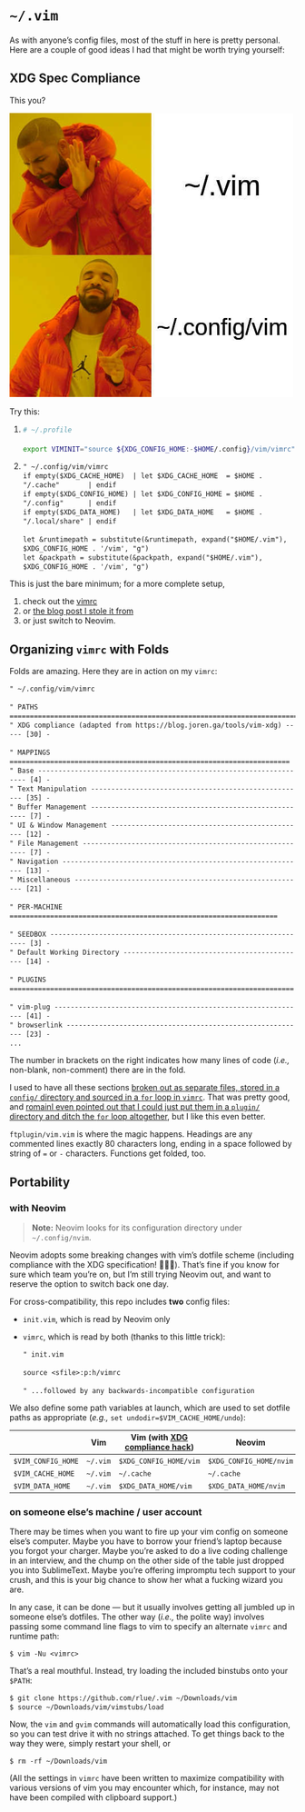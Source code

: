 `~/.vim`
========

As with anyone’s config files, most of the stuff in here is pretty personal.
Here are a couple of good ideas I had that might be worth trying yourself:

XDG Spec Compliance
-------------------

This you?

![](https://raw.githubusercontent.com/rlue/.vim/master/i/xdg_drake.jpg)

Try this:

1. ```bash
   # ~/.profile

   export VIMINIT="source ${XDG_CONFIG_HOME:-$HOME/.config}/vim/vimrc"
   ```

2. ```viml
   " ~/.config/vim/vimrc
   if empty($XDG_CACHE_HOME)  | let $XDG_CACHE_HOME  = $HOME . "/.cache"       | endif
   if empty($XDG_CONFIG_HOME) | let $XDG_CONFIG_HOME = $HOME . "/.config"      | endif
   if empty($XDG_DATA_HOME)   | let $XDG_DATA_HOME   = $HOME . "/.local/share" | endif

   let &runtimepath = substitute(&runtimepath, expand("$HOME/.vim"), $XDG_CONFIG_HOME . '/vim', "g")
   let &packpath = substitute(&packpath, expand("$HOME/.vim"), $XDG_CONFIG_HOME . '/vim', "g")
   ```

This is just the bare minimum; for a more complete setup,

1. check out the [vimrc](https://github.com/rlue/.vim/blob/master/vimrc)
2. or [the blog post I stole it from][]
3. or just switch to Neovim.

Organizing `vimrc` with Folds
-----------------------------

Folds are amazing. Here they are in action on my `vimrc`:

```
" ~/.config/vim/vimrc

" PATHS ========================================================================
" XDG compliance (adapted from https://blog.joren.ga/tools/vim-xdg) ----- [30] -

" MAPPINGS =====================================================================
" Base ------------------------------------------------------------------- [4] -
" Text Manipulation ----------------------------------------------------- [35] -
" Buffer Management ------------------------------------------------------ [7] -
" UI & Window Management ------------------------------------------------ [12] -
" File Management -------------------------------------------------------- [7] -
" Navigation ------------------------------------------------------------ [13] -
" Miscellaneous --------------------------------------------------------- [21] -
                                                                                
" PER-MACHINE ==================================================================

" SEEDBOX ---------------------------------------------------------------- [3] -
" Default Working Directory --------------------------------------------- [14] -

" PLUGINS ======================================================================

" vim-plug -------------------------------------------------------------- [41] -
" browserlink ----------------------------------------------------------- [23] -
...
```

The number in brackets on the right indicates
how many lines of code (_i.e.,_ non-blank, non-comment) there are in the fold.

I used to have all these sections
[broken out as separate files, stored in a `config/` directory
and sourced in a `for` loop in `vimrc`][modularity].
That was pretty good, and [romainl even pointed out
that I could just put them in a `plugin/` directory
and ditch the `for` loop altogether][romainl],
but I like this even better. 

`ftplugin/vim.vim` is where the magic happens.
Headings are any commented lines exactly 80 characters long,
ending in a space followed by string of `=` or `-` characters.
Functions get folded, too.

Portability
-----------

### with Neovim

> **Note:** Neovim looks for its configuration directory under `~/.config/nvim`.

Neovim adopts some breaking changes with vim’s dotfile scheme
(including compliance with the XDG specification! 🎉🎉🎉).
That’s fine if you know for sure which team you’re on,
but I’m still trying Neovim out,
and want to reserve the option to switch back one day.

For cross-compatibility, this repo includes **two** config files:

* `init.vim`, which is read by Neovim only
* `vimrc`, which is read by both (thanks to this little trick):

  ```viml
  " init.vim

  source <sfile>:p:h/vimrc

  " ...followed by any backwards-incompatible configuration
  ```

We also define some path variables at launch,
which are used to set dotfile paths as appropriate
(_e.g.,_ `set undodir=$VIM_CACHE_HOME/undo`):

|                    | Vim      | Vim (with [XDG compliance hack](#xdg-spec-compliance)) | Neovim                  |
| ------------------ | -------- | ------------------------------------------------------ | ----------------------- |
| `$VIM_CONFIG_HOME` | `~/.vim` | `$XDG_CONFIG_HOME/vim`                                 | `$XDG_CONFIG_HOME/nvim` |
| `$VIM_CACHE_HOME`  | `~/.vim` | `~/.cache`                                             | `~/.cache`              |
| `$VIM_DATA_HOME`   | `~/.vim` | `$XDG_DATA_HOME/vim`                                   | `$XDG_DATA_HOME/nvim`   |

### on someone else’s machine / user account

There may be times when you want to fire up your vim config on someone else’s computer.
Maybe you have to borrow your friend’s laptop because you forgot your charger.
Maybe you’re asked to do a live coding challenge in an interview,
and the chump on the other side of the table just dropped you into SublimeText.
Maybe you’re offering impromptu tech support to your crush,
and this is your big chance to show her what a fucking wizard you are.

In any case, it can be done —
but it usually involves getting all jumbled up in someone else’s dotfiles.
The other way (_i.e.,_ the polite way) involves passing some command line flags to vim
to specify an alternate `vimrc` and runtime path:

```
$ vim -Nu <vimrc>
```

That’s a real mouthful. Instead, try loading the included binstubs onto your `$PATH`:

```
$ git clone https://github.com/rlue/.vim ~/Downloads/vim
$ source ~/Downloads/vim/vimstubs/load
```

Now, the `vim` and `gvim` commands will automatically load this configuration,
so you can test drive it with no strings attached.
To get things back to the way they were, simply restart your shell, or

```
$ rm -rf ~/Downloads/vim
```

(All the settings in `vimrc` have been written
to maximize compatibility with various versions of vim you may encounter
which, for instance, may not have been compiled with clipboard support.)

[modularity]: https://github.com/rlue/.vim/blob/4363cea2d762d895ee9e6b69acc2184fc0b9a597/README.md#modularity
[romainl]: https://www.reddit.com/r/vim/comments/6hz4il/two_good_ideas_for_your_vim_config_building_in/dj2ule0/
[the blog post I stole it from]: https://blog.joren.ga/tools/vim-xdg
